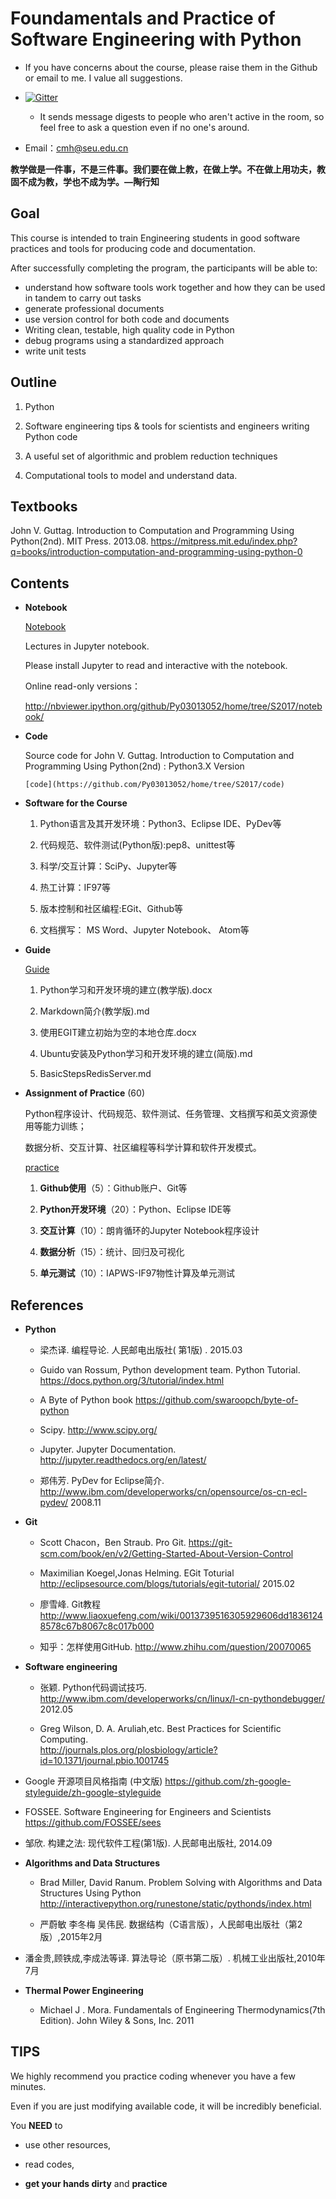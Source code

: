 
# Foundamentals and Practice of Software Engineering with Python

*  If you have concerns about the course, please raise them in the Github or email to me. I value all suggestions.

  * [![Gitter](https://badges.gitter.im/Py03013052/home.svg)](https://gitter.im/Py03013052/home?utm_source=badge&utm_medium=badge&utm_campaign=pr-badge)

    * It sends message digests to people who aren't active in the room, so feel free to ask a question even if no one's around.

 * Email：cmh@seu.edu.cn
 
**教学做是一件事，不是三件事。我们要在做上教，在做上学。不在做上用功夫，教固不成为教，学也不成为学。—陶行知**

##  Goal

This course is intended to train Engineering students in good software practices and tools for producing code and documentation.

After successfully completing the program, the participants will be able to:

* understand how software tools work together and how they can be used in tandem to carry out tasks
* generate professional documents
* use version control for both code and documents
* Writing clean, testable, high quality code in Python
* debug programs using a standardized approach
* write unit tests 

## Outline

1. Python

2. Software engineering tips & tools for scientists and engineers writing Python code

3.  A useful set of algorithmic and problem reduction techniques

4.  Computational tools to model and understand data.

## Textbooks

John V. Guttag. Introduction to Computation and Programming Using Python(2nd). MIT Press. 2013.08.    https://mitpress.mit.edu/index.php?q=books/introduction-computation-and-programming-using-python-0

## Contents

* **Notebook**

   [Notebook](https://github.com/Py03013052/home/tree/S2017/notebook)

   Lectures in Jupyter notebook.

   Please install Jupyter to read and interactive with the notebook.

  Online read-only versions：

   http://nbviewer.ipython.org/github/Py03013052/home/tree/S2017/notebook/

* **Code**

    Source code for  John V. Guttag. Introduction to Computation and Programming Using Python(2nd) : Python3.X Version 
    
      [code](https://github.com/Py03013052/home/tree/S2017/code)

* **Software for the Course**

   1. Python语言及其开发环境：Python3、Eclipse IDE、PyDev等

   2. 代码规范、软件测试(Python版):pep8、unittest等

   3. 科学/交互计算：SciPy、Jupyter等

   4. 热工计算：IF97等

   5. 版本控制和社区编程:EGit、Github等

   6. 文档撰写： MS Word、Jupyter Notebook、 Atom等

* **Guide**
 
  [Guide](https://github.com/Py03013052/home/tree/S2017/guide)

   1.  Python学习和开发环境的建立(教学版).docx
   
   2.  Markdown简介(教学版).md

   3.  使用EGIT建立初始为空的本地仓库.docx
   
   4.  Ubuntu安装及Python学习和开发环境的建立(简版).md
   
   5.  BasicStepsRedisServer.md
 
* **Assignment of Practice** (60)

   Python程序设计、代码规范、软件测试、任务管理、文档撰写和英文资源使用等能力训练；

   数据分析、交互计算、社区编程等科学计算和软件开发模式。
   
     [practice](https://github.com/Py03013052/home/tree/S2017/practice)

   1. **Github使用**（5）：Github账户、Git等  

   2. **Python开发环境**（20）：Python、Eclipse IDE等
   
   3. **交互计算**（10）：朗肯循环的Jupyter Notebook程序设计 
    
   4.  **数据分析**（15）：统计、回归及可视化
   
   5.  **单元测试**（10）：IAPWS-IF97物性计算及单元测试 
  
## References

* **Python**

  * 梁杰译. 编程导论. 人民邮电出版社( 第1版) .  2015.03

  * Guido van Rossum, Python development team. Python Tutorial. https://docs.python.org/3/tutorial/index.html

  * A Byte of Python book https://github.com/swaroopch/byte-of-python

  * Scipy. http://www.scipy.org/

  * Jupyter. Jupyter Documentation. http://jupyter.readthedocs.org/en/latest/

  * 郑伟芳. PyDev for Eclipse简介. http://www.ibm.com/developerworks/cn/opensource/os-cn-ecl-pydev/   2008.11

* **Git**

   * Scott Chacon，Ben Straub. Pro Git. https://git-scm.com/book/en/v2/Getting-Started-About-Version-Control

   * Maximilian Koegel,Jonas Helming. EGit Toturial http://eclipsesource.com/blogs/tutorials/egit-tutorial/    2015.02

   * 廖雪峰. Git教程  http://www.liaoxuefeng.com/wiki/0013739516305929606dd18361248578c67b8067c8c017b000

   * 知乎：怎样使用GitHub. http://www.zhihu.com/question/20070065

* **Software engineering**

  * 张颖. Python代码调试技巧. http://www.ibm.com/developerworks/cn/linux/l-cn-pythondebugger/    2012.05

  * Greg Wilson, D. A. Aruliah,etc. Best Practices for Scientific Computing.     
   http://journals.plos.org/plosbiology/article?id=10.1371/journal.pbio.1001745

 * Google 开源项目风格指南 (中文版) https://github.com/zh-google-styleguide/zh-google-styleguide

  * FOSSEE. Software Engineering for Engineers and Scientists    https://github.com/FOSSEE/sees

  * 邹欣. 构建之法: 现代软件工程(第1版). 人民邮电出版社, 2014.09

* **Algorithms and Data Structures**

  * Brad Miller, David Ranum. Problem Solving with Algorithms and Data Structures Using Python
http://interactivepython.org/runestone/static/pythonds/index.html

  * 严蔚敏 李冬梅 吴伟民. 数据结构（C语言版），人民邮电出版社（第2版）,2015年2月  

 * 潘金贵,顾铁成,李成法等译. 算法导论（原书第二版）. 机械工业出版社,2010年7月
 
* **Thermal Power Engineering**

  *  Michael J . Mora. Fundamentals of Engineering Thermodynamics(7th Edition). John Wiley & Sons, Inc. 2011
  
## TIPS

We highly recommend you practice coding whenever you have a few minutes.

Even if you are just modifying available code, it will be incredibly beneficial.

You **NEED** to

* use other resources,

* read codes,

*  **get your hands dirty** and **practice**



